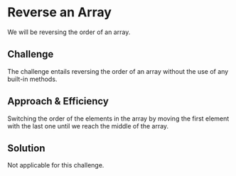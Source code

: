 # Reverse an Array
We will be reversing the order of an array.
## Challenge
The challenge entails reversing the order of an array without the use of any built-in methods.
## Approach & Efficiency
Switching the order of the elements in the array by moving the first element with the last one until we reach the middle of the array. 
## Solution
Not applicable for this challenge.